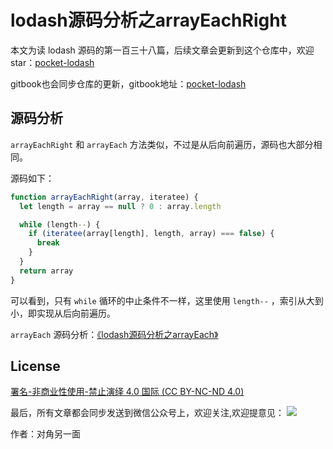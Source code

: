 # lodash源码分析之arrayEachRight

本文为读 lodash 源码的第一百三十八篇，后续文章会更新到这个仓库中，欢迎 star：[pocket-lodash](https://github.com/yeyuqiudeng/pocket-lodash)

gitbook也会同步仓库的更新，gitbook地址：[pocket-lodash](https://www.gitbook.com/book/yeyuqiudeng/pocket-lodash/details)

## 源码分析

`arrayEachRight` 和 `arrayEach` 方法类似，不过是从后向前遍历，源码也大部分相同。

源码如下：

```javascript
function arrayEachRight(array, iteratee) {
  let length = array == null ? 0 : array.length

  while (length--) {
    if (iteratee(array[length], length, array) === false) {
      break
    }
  }
  return array
}
```

可以看到，只有 `while` 循环的中止条件不一样，这里使用 `length--` ，索引从大到小，即实现从后向前遍历。

`arrayEach` 源码分析：[《lodash源码分析之arrayEach》](./arrayEach.md)

## License

[署名-非商业性使用-禁止演绎 4.0 国际 (CC BY-NC-ND 4.0)](http://creativecommons.org/licenses/by-nc-nd/4.0/)

最后，所有文章都会同步发送到微信公众号上，欢迎关注,欢迎提意见：  ![](https://raw.githubusercontent.com/yeyuqiudeng/resource/master/images/qrcode_front-end-article.jpg) 

作者：对角另一面 

